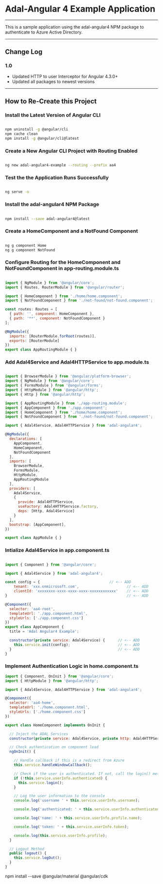 # Adal-Angular 4 Example Application

___

This is a sample application using the adal-angular4 NPM package to authenticate to Azure Active Directory.
___

## Change Log

### 1.0

- Updated HTTP to user Interceptor for Angular 4.3.0+
- Updated all packages to newest versions

___

## How to Re-Create this Project

### Install the Latest Version of Angular CLI

```bash

npm uninstall -g @angular/cli
npm cache clean
npm install -g @angular/cli@latest

```

### Create a New Angular CLI Project with Routing Enabled

```bash

ng new adal-angular4-example --routing --prefix aa4

```

### Test the the Application Runs Successfully

```bash

ng serve -o

```

### Install the adal-angular4 NPM Package

```bash

npm install --save adal-angular4@latest

```

### Create a HomeComponent and a NotFound Component

```bash

ng g component Home
ng g component NotFound

```

### Configure Routing for the HomeComponent and NotFoundComponent in app-routing.module.ts

```javascript

import { NgModule } from '@angular/core';
import { Routes, RouterModule } from '@angular/router';

import { HomeComponent } from './home/home.component';                  // <-- ADD
import { NotFoundComponent } from './not-found/not-found.component';    // <-- ADD

const routes: Routes = [
  { path: '', component: HomeComponent },                               // <-- MODIFY
  { path: '**', component: NotFoundComponent }                          // <-- MODIFY
];

@NgModule({
  imports: [RouterModule.forRoot(routes)],
  exports: [RouterModule]
})
export class AppRoutingModule { }

```

### Add Adal4Service and Adal4HTTPService to app.module.ts

```javascript

import { BrowserModule } from '@angular/platform-browser';
import { NgModule } from '@angular/core';
import { FormsModule } from '@angular/forms';
import { HttpModule } from '@angular/http';
import { Http } from '@angular/http';

import { AppRoutingModule } from './app-routing.module';
import { AppComponent } from './app.component';
import { HomeComponent } from './home/home.component';
import { NotFoundComponent } from './not-found/not-found.component';

import { Adal4Service, Adal4HTTPService } from 'adal-angular4';         // <-- ADD

@NgModule({
  declarations: [
    AppComponent,
    HomeComponent,
    NotFoundComponent
  ],
  imports: [
    BrowserModule,
    FormsModule,
    HttpModule,
    AppRoutingModule
  ],
  providers: [
    Adal4Service,                                                       // <-- ADD
    {                                                                   // <-- ADD
      provide: Adal4HTTPService,                                        // <-- ADD
      useFactory: Adal4HTTPService.factory,                             // <-- ADD
      deps: [Http, Adal4Service]                                        // <-- ADD
    }                                                                   // <-- ADD
  ],
  bootstrap: [AppComponent],
})

export class AppModule { }

```

### Intialize Adal4Service in app.component.ts

```javascript

import { Component } from '@angular/core';

import { Adal4Service } from 'adal-angular4';

const config = {                           		// <-- ADD
    tenant: 'xxx.onmicrosoft.com',                      // <-- ADD
    clientId: 'xxxxxxxx-xxxx-xxxx-xxxx-xxxxxxxxxxxx'    // <-- ADD
}                                                       // <-- ADD

@Component({
  selector: 'aa4-root',
  templateUrl: './app.component.html',
  styleUrls: ['./app.component.css']
})
export class AppComponent {
  title = 'Adal Angular4 Example';

  constructor(private service: Adal4Service) {      // <-- ADD
    this.service.init(config);                      // <-- ADD
  }                                                 // <-- ADD
}

```

### Implement Authentication Logic in home.component.ts

```javascript
import { Component, OnInit } from '@angular/core';
import { HttpModule } from '@angular/http';

import { Adal4Service, Adal4HTTPService } from 'adal-angular4';

@Component({
  selector: 'aa4-home',
  templateUrl: './home.component.html',
  styleUrls: ['./home.component.css']
})

export class HomeComponent implements OnInit {

  // Inject the ADAL Services
  constructor(private service: Adal4Service, private http: Adal4HTTPService) { }

  // Check authentication on component load
  ngOnInit() {

    // Handle callback if this is a redirect from Azure
    this.service.handleWindowCallback();

    // Check if the user is authenticated. If not, call the login() method
    if (!this.service.userInfo.authenticated) {
      this.service.login();
    }

    // Log the user information to the console
    console.log('username ' + this.service.userInfo.username);

    console.log('authenticated: ' + this.service.userInfo.authenticated);

    console.log('name: ' + this.service.userInfo.profile.name);

    console.log('token: ' + this.service.userInfo.token);

    console.log(this.service.userInfo.profile);
  }

  // Logout Method
  public logout() {
    this.service.logOut();
  }
}

```

npm install --save @angular/material @angular/cdk